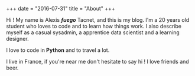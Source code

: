 +++
date = "2016-07-31"
title = "About"
+++

Hi ! My name is Alexis ***fuego*** Tacnet, and this is my blog. I'm a 20 years old student who loves to code and to learn how things work. I also describe myself as a casual sysadmin, a apprentice data scientist and a learning designer.

I love to code in **Python** and to travel a lot.

I live in France, if you're near me don't hesitate to say hi ! I love friends and beer.
